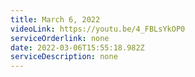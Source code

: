 ```yaml
---
title: March 6, 2022
videoLink: https://youtu.be/4_FBLsYkOP0
serviceOrderlink: none
date: 2022-03-06T15:55:18.982Z
serviceDescription: none
---
```

